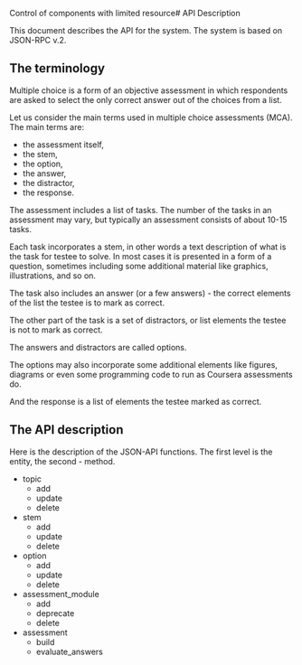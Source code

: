Control of components with limited resource# API Description

This document describes the API for the system. The system is based on JSON-RPC v.2.

## The terminology

Multiple choice is a form of an objective assessment in which
respondents are asked to select the only correct answer out of the
choices from a list.

Let us consider the main terms used in multiple choice assessments
(MCA). The main terms are:

-   the assessment itself,
-   the stem,
-   the option,
-   the answer,
-   the distractor, 
-   the response.

The assessment includes a list of tasks. The number of the tasks in an
assessment may vary, but typically an assessment consists of about 10-15
tasks.

Each task incorporates a stem, in other words a text description of what
is the task for testee to solve. In most cases it is presented in a form
of a question, sometimes including some additional material like
graphics, illustrations, and so on.

The task also includes an answer (or a few answers) - the correct
elements of the list the testee is to mark as correct.

The other part of the task is a set of distractors, or list elements the
testee is not to mark as correct.

The answers and distractors are called options.

The options may also incorporate some additional
elements like figures, diagrams or even some programming code to run as
Coursera assessments do.

And the response is a list of elements the testee marked as correct.

## The API description

Here is the description of the JSON-API functions. The first level is the entity, the second - method.

* topic
    * add
    * update
    * delete
* stem
    * add
    * update
    * delete
* option
    * add
    * update
    * delete
* assessment_module
    * add
    * deprecate
    * delete
* assessment
    * build
    * evaluate_answers
